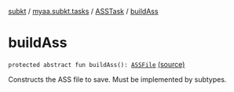 [subkt](../../index.md) / [myaa.subkt.tasks](../index.md) / [ASSTask](index.md) / [buildAss](./build-ass.md)

# buildAss

`protected abstract fun buildAss(): `[`ASSFile`](../../myaa.subkt.ass/-a-s-s-file/index.md) [(source)](https://github.com/Myaamori/SubKt/blob/0.1.9/src/main/kotlin/myaa/subkt/tasks/asstasks.kt#L40)

Constructs the ASS file to save. Must be implemented by subtypes.

